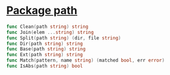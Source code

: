 # [Package path](https://golang.org/pkg/path/)


```go
func Clean(path string) string
func Join(elem ...string) string
func Split(path string) (dir, file string)
func Dir(path string) string
func Base(path string) string
func Ext(path string) string
func Match(pattern, name string) (matched bool, err error)
func IsAbs(path string) bool
```


